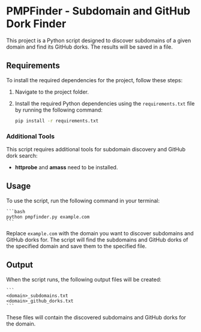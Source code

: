 # PMPFinder - Subdomain and GitHub Dork Finder

This project is a Python script designed to discover subdomains of a given domain and find its GitHub dorks. The results will be saved in a file.

## Requirements

To install the required dependencies for the project, follow these steps:

1. Navigate to the project folder.
2. Install the required Python dependencies using the `requirements.txt` file by running the following command:

   ```bash
   pip install -r requirements.txt
   ```

### Additional Tools

This script requires additional tools for subdomain discovery and GitHub dork search:

- **httprobe** and **amass** need to be installed.

## Usage

To use the script, run the following command in your terminal:

    ```bash
    python pmpfinder.py example.com
    ```

Replace `example.com` with the domain you want to discover subdomains and GitHub dorks for. The script will find the subdomains and GitHub dorks of the specified domain and save them to the specified file.

## Output

When the script runs, the following output files will be created:

    ```
    <domain>_subdomains.txt
    <domain>_github_dorks.txt
    ```

These files will contain the discovered subdomains and GitHub dorks for the domain.
